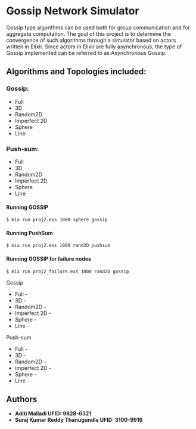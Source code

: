 # Gossip Network Simulator
Gossip type algorithms can be used both for group communication and for aggregate computation. The goal of this project is to determine the convergence of such algorithms through a simulator based on actors written in Elixir. Since actors in Elixir are fully asynchronous, the type of Gossip implemented can be referred to as Asynchronous Gossip.


## Algorithms and Topologies included:

### Gossip:

* Full
* 3D
* Random2D
* Imperfect 2D
* Sphere
* Line

### Push-sum:

* Full
* 3D
* Random2D
* Imperfect 2D
* Sphere
* Line

#### Running GOSSIP

```
$ mix run proj2.exs 1000 sphere gossip
```

#### Running PushSum

```
$ mix run proj2.exs 1000 rand2D pushsum
```

#### Running GOSSIP for failure nodes

```
$ mix run proj2_failure.exs 1000 rand2D gossip
```

Gossip

* Full -
* 3D -
* Random2D -
* Imperfect 2D -
* Sphere -
* Line -

Push-sum

* Full -
* 3D -
* Random2D -
* Imperfect 2D -
* Sphere -
* Line -





## Authors

* **Aditi Malladi UFID: 9828-6321**
* **Suraj Kumar Reddy Thanugundla UFID: 3100-9916**



